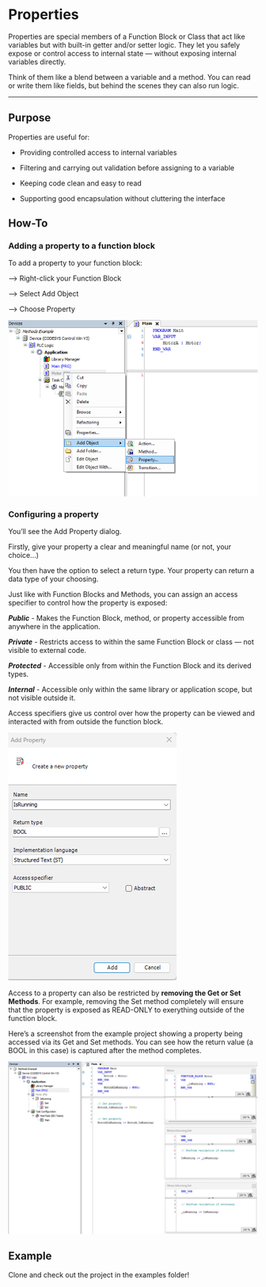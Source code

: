 # Properties

Properties are special members of a Function Block or Class that act like variables but with built-in getter and/or setter logic. They let you safely expose or control access to internal state — without exposing internal variables directly.

Think of them like a blend between a variable and a method. You can read or write them like fields, but behind the scenes they can also run logic.

---

## Purpose

Properties are useful for:

- Providing controlled access to internal variables

- Filtering and carrying out validation before assigning to a variable

- Keeping code clean and easy to read

- Supporting good encapsulation without cluttering the interface

## How-To

### Adding a property to a function block
To add a property to your function block:

--> Right-click your Function Block

--> Select Add Object

--> Choose Property

![Insert POU](/private/images/Properties/add-property.png)


### Configuring a property

You’ll see the Add Property dialog.

Firstly, give your property a clear and meaningful name (or not, your choice...)

You then have the option to select a return type. Your property can return a data type of your choosing.

Just like with Function Blocks and Methods, you can assign an access specifier to control how the property is exposed:

***Public*** - Makes the Function Block, method, or property accessible from anywhere in the application.

***Private*** - Restricts access to within the same Function Block or class — not visible to external code.

***Protected*** - Accessible only from within the Function Block and its derived types.

***Internal*** - Accessible only within the same library or application scope, but not visible outside it.

Access specifiers give us control over how the property can be viewed and interacted with from outside the function block.


![Insert POU](/private/images/Properties/configure.png)

Access to a property can also be restricted by **removing the Get or Set Methods**. For example, removing the Set method completely will ensure that the property is exposed as READ-ONLY to exerything outside of the function block.


Here’s a screenshot from the example project showing a property being accessed via its Get and Set methods. You can see how the return value (a BOOL in this case) is captured after the method completes.

![Insert POU](/private/images/Properties/using-properties.png)


## Example

Clone and check out the project in the examples folder!